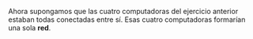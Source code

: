 Ahora supongamos que las cuatro computadoras del ejercicio anterior estaban todas conectadas entre sí. Esas cuatro computadoras formarían una sola **red**.
